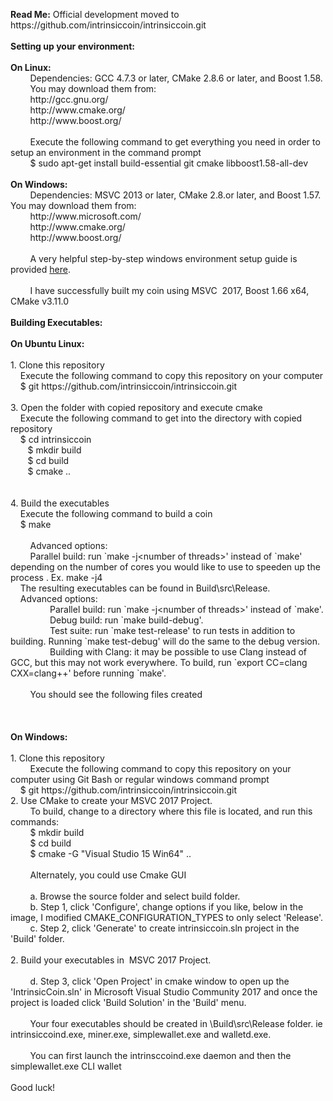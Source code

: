 <p><strong>Read Me:</strong> Official development moved to https://github.com/intrinsiccoin/intrinsiccoin.git <br /><br /><strong>Setting up your environment:</strong> <br /><br /><strong>On Linux:</strong><br />&nbsp;&nbsp;&nbsp;&nbsp;&nbsp;&nbsp;&nbsp; Dependencies: GCC 4.7.3 or later, CMake 2.8.6 or later, and Boost 1.58.<br />&nbsp;&nbsp;&nbsp;&nbsp;&nbsp;&nbsp;&nbsp; You may download them from:<br />&nbsp;&nbsp;&nbsp;&nbsp;&nbsp;&nbsp;&nbsp; http://gcc.gnu.org/<br />&nbsp;&nbsp;&nbsp;&nbsp;&nbsp;&nbsp;&nbsp; http://www.cmake.org/<br />&nbsp;&nbsp;&nbsp;&nbsp;&nbsp;&nbsp;&nbsp; http://www.boost.org/<br /><br />&nbsp;&nbsp;&nbsp;&nbsp;&nbsp;&nbsp;&nbsp; Execute the following command to get everything you need in order to setup an environment in the command prompt <br />&nbsp;&nbsp;&nbsp;&nbsp;&nbsp;&nbsp;&nbsp; $ sudo apt-get install build-essential git cmake libboost1.58-all-dev<br /><br /><strong>On Windows:</strong><br />&nbsp;&nbsp;&nbsp;&nbsp;&nbsp;&nbsp;&nbsp; Dependencies: MSVC 2013 or later, CMake 2.8.or later, and Boost 1.57. You may download them from:<br />&nbsp;&nbsp;&nbsp;&nbsp;&nbsp;&nbsp;&nbsp; http://www.microsoft.com/<br />&nbsp;&nbsp;&nbsp;&nbsp;&nbsp;&nbsp;&nbsp; http://www.cmake.org/<br />&nbsp;&nbsp;&nbsp;&nbsp;&nbsp;&nbsp;&nbsp; http://www.boost.org/<br /><br />&nbsp;&nbsp;&nbsp;&nbsp;&nbsp;&nbsp;&nbsp; A very helpful step-by-step windows environment setup guide is provided <a href="https://github.com/forknote/cryptonote-generator/blob/master/docs/windows-requirements-install.md">here</a>. <br /><br />&nbsp;&nbsp;&nbsp;&nbsp;&nbsp;&nbsp;&nbsp; I have successfully built my coin using MSVC&nbsp; 2017, Boost 1.66 x64, CMake v3.11.0<br /><br /><strong>Building Executables:</strong><br /><br /><strong>On Ubuntu Linux:</strong> <br /><br />1. Clone this repository<br />&nbsp;&nbsp; &nbsp;Execute the following command to copy this repository on your computer<br />&nbsp;&nbsp; &nbsp;$ git https://github.com/intrinsiccoin/intrinsiccoin.git<br /><br />3. Open the folder with copied repository and execute cmake<br />&nbsp;&nbsp; &nbsp;Execute the following command to get into the directory with copied repository<br />&nbsp;&nbsp; &nbsp;$ cd intrinsiccoin<br />&nbsp;&nbsp;&nbsp;&nbsp;&nbsp;&nbsp; $ mkdir build<br />&nbsp;&nbsp;&nbsp;&nbsp;&nbsp;&nbsp; $ cd build<br />&nbsp;&nbsp;&nbsp;&nbsp;&nbsp;&nbsp; $ cmake ..<br /><br /><br />4. Build the executables<br />&nbsp;&nbsp; &nbsp;Execute the following command to build a coin<br />&nbsp;&nbsp; &nbsp;$ make <br /><br />&nbsp;&nbsp;&nbsp;&nbsp;&nbsp;&nbsp;&nbsp; Advanced options:<br />&nbsp;&nbsp;&nbsp;&nbsp;&nbsp;&nbsp;&nbsp; Parallel build: run `make -j&lt;number of threads&gt;' instead of `make' depending on the number of cores you would like to use to speeden up the process . Ex. make -j4<br />&nbsp;&nbsp; &nbsp;The resulting executables can be found in Build\src\Release.<br />&nbsp;&nbsp; &nbsp;Advanced options:<br />&nbsp;&nbsp;&nbsp;&nbsp;&nbsp;&nbsp;&nbsp;&nbsp;&nbsp;&nbsp;&nbsp;&nbsp;&nbsp;&nbsp;&nbsp; Parallel build: run `make -j&lt;number of threads&gt;' instead of `make'.<br />&nbsp;&nbsp;&nbsp;&nbsp;&nbsp;&nbsp;&nbsp;&nbsp;&nbsp;&nbsp;&nbsp;&nbsp;&nbsp;&nbsp;&nbsp; Debug build: run `make build-debug'.<br />&nbsp;&nbsp;&nbsp;&nbsp;&nbsp;&nbsp;&nbsp;&nbsp;&nbsp;&nbsp;&nbsp;&nbsp;&nbsp;&nbsp;&nbsp; Test suite: run `make test-release' to run tests in addition to building. Running `make test-debug' will do the same to the debug version.<br />&nbsp;&nbsp;&nbsp;&nbsp;&nbsp;&nbsp;&nbsp;&nbsp;&nbsp;&nbsp;&nbsp;&nbsp;&nbsp;&nbsp;&nbsp; Building with Clang: it may be possible to use Clang instead of GCC, but this may not work everywhere. To build, run `export CC=clang CXX=clang++' before running `make'.<br /><br />&nbsp;&nbsp;&nbsp;&nbsp;&nbsp;&nbsp;&nbsp; You should see the following files created <br /><br /><br /><br /><strong>On Windows:</strong> <br /><br />1. Clone this repository<br />&nbsp;&nbsp;&nbsp;&nbsp;&nbsp;&nbsp;&nbsp; Execute the following command to copy this repository on your computer using Git Bash or regular windows command prompt<br />&nbsp;&nbsp; &nbsp;$ git https://github.com/intrinsiccoin/intrinsiccoin.git<br />2. Use CMake to create your MSVC 2017 Project. <br />&nbsp;&nbsp;&nbsp;&nbsp;&nbsp;&nbsp;&nbsp; To build, change to a directory where this file is located, and run this commands: <br />&nbsp;&nbsp;&nbsp;&nbsp;&nbsp;&nbsp;&nbsp; $ mkdir build<br />&nbsp;&nbsp;&nbsp;&nbsp;&nbsp;&nbsp;&nbsp; $ cd build<br />&nbsp;&nbsp;&nbsp;&nbsp;&nbsp;&nbsp;&nbsp; $ cmake -G "Visual Studio 15 Win64" ..<br /><br />&nbsp;&nbsp;&nbsp;&nbsp;&nbsp;&nbsp;&nbsp; Alternately, you could use Cmake GUI<br /><br />&nbsp;&nbsp;&nbsp;&nbsp;&nbsp;&nbsp;&nbsp; a. Browse the source folder and select build folder.<br />&nbsp;&nbsp;&nbsp;&nbsp;&nbsp;&nbsp;&nbsp; b. Step 1, click 'Configure', change options if you like, below in the image, I modified CMAKE_CONFIGURATION_TYPES to only select 'Release'.<br />&nbsp;&nbsp;&nbsp;&nbsp;&nbsp;&nbsp;&nbsp; c. Step 2, click 'Generate' to create intrinsiccoin.sln project in the 'Build' folder.<br /><br />2. Build your executables in&nbsp; MSVC 2017 Project. <br /><br />&nbsp;&nbsp;&nbsp;&nbsp;&nbsp;&nbsp;&nbsp; d. Step 3, click 'Open Project' in cmake window to open up the 'IntrinsicCoin.sln' in Microsoft Visual Studio Community 2017 and once the project is loaded click 'Build Solution' in the 'Build' menu. <br /><br />&nbsp;&nbsp;&nbsp;&nbsp;&nbsp;&nbsp;&nbsp; Your four executables should be created in \Build\src\Release folder. ie intrinsiccoind.exe, miner.exe, simplewallet.exe and walletd.exe.<br /><br />&nbsp;&nbsp;&nbsp;&nbsp;&nbsp;&nbsp;&nbsp; You can first launch the intrinsccoind.exe daemon and then the simplewallet.exe CLI wallet<br /><br />Good luck!<br /><br /><br /><br /><br /></p>
